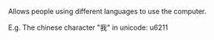 Allows people using different languages to use the computer.

E.g. The chinese character "我" in unicode: u6211